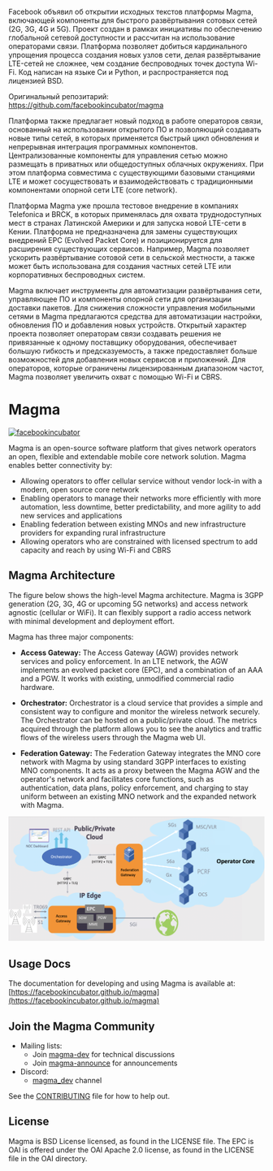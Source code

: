 Facebook объявил об открытии исходных текстов платформы Magma, включающей компоненты для быстрого развёртывания сотовых сетей (2G, 3G, 4G и 5G). Проект создан в рамках инициативы по обеспечению глобальной сетевой доступности и рассчитан на использование операторами связи. Платформа позволяет добиться кардинального упрощения процесса создания новых узлов сети, делая развёртывание LTE-сетей не сложнее, чем создание беспроводных точек доступа Wi-Fi. Код написан на языке Си и Python, и распространяется под лицензией BSD.

Оригинальный репозитарий: https://github.com/facebookincubator/magma  

Платформа также предлагает новый подход в работе операторов связи, основанный на использовании открытого ПО и позволяющий создавать новые типы сетей, в которых применяется быстрый цикл обновления и непрерывная интеграция программных компонентов. Централизованные компоненты для управления сетью можно размещать в приватных или общедоступных облачных окружениях. При этом платформа совместима с существующими базовыми станциями LTE и может сосуществовать и взаимодействовать с традиционными компонентами опорной сети LTE (core network).  

Платформа Magma уже прошла тестовое внедрение в компаниях Telefonica и BRCK, в которых применялась для охвата труднодоступных мест в странах Латинской Америки и для запуска новой LTE-сети в Кении. Платформа не предназначена для замены существующих внедрений EPC (Evolved Packet Core) и позиционируется для расширения существующих сервисов. Например, Magma позволяет ускорить развёртывание сотовой сети в сельской местности, а также может быть использована для создания частных сетей LTE или корпоративных беспроводных систем.  

Magma включает инструменты для автоматизации развёртывания сети, управляющее ПО и компоненты опорной сети для организации доставки пакетов. Для снижения сложности управления мобильными сетями в Magma предлагаются средства для автоматизации настройки, обновления ПО и добавления новых устройств. Открытый характер проекта позволяет операторам связи создавать решения не привязанные к одному поставщику оборудования, обеспечивает большую гибкость и предсказуемость, а также предоставляет больше возможностей для добавления новых сервисов и приложений. Для операторов, которые ограничены лицензированным диапазоном частот, Magma позволяет увеличить охват с помощью Wi-Fi и CBRS.

# Magma

[![facebookincubator](https://circleci.com/gh/facebookincubator/magma.svg?style=shield)](https://circleci.com/gh/facebookincubator/magma)

Magma is an open-source software platform that gives network operators an open, flexible and extendable mobile core network solution. Magma enables better connectivity by:

* Allowing operators to offer cellular service without vendor lock-in with a modern, open source core network
* Enabling operators to manage their networks more efficiently with more automation, less downtime, better predictability, and more agility to add new services and applications
* Enabling federation between existing MNOs and new infrastructure providers for expanding rural infrastructure
* Allowing operators who are constrained with licensed spectrum to add capacity and reach by using Wi-Fi and CBRS


## Magma Architecture

The figure below shows the high-level Magma architecture. Magma is 3GPP generation (2G, 3G, 4G or upcoming 5G networks) and access network agnostic (cellular or WiFi). It can flexibly support a radio access network with minimal development and deployment effort.

Magma has three major components:

* **Access Gateway:** The Access Gateway (AGW) provides network services and policy enforcement. In an LTE network, the AGW implements an evolved packet core (EPC), and a combination of an AAA and a PGW. It works with existing, unmodified commercial radio hardware.

* **Orchestrator:** Orchestrator is a cloud service that provides a simple and consistent way to configure and monitor the wireless network securely. The Orchestrator can be hosted on a public/private cloud. The metrics acquired through the platform allows you to see the analytics and traffic flows of the wireless users through the Magma web UI.

* **Federation Gateway:** The Federation Gateway integrates the MNO core network with Magma by using standard 3GPP interfaces to existing MNO components.  It acts as a proxy between the Magma AGW and the operator's network and facilitates core functions, such as authentication, data plans, policy enforcement, and charging to stay uniform between an existing MNO network and the expanded network with Magma.

![Magma architecture diagram](docs/readmes/assets/magma_overview.png?raw=true "Magma Architecture")

## Usage Docs
The documentation for developing and using Magma is available at: [https://facebookincubator.github.io/magma](https://facebookincubator.github.io/magma)

## Join the Magma Community

- Mailing lists:
  - Join [magma-dev](https://groups.google.com/forum/#!forum/magma-dev) for technical discussions
  - Join [magma-announce](https://groups.google.com/forum/#!forum/magma-announce) for announcements
- Discord:
  - [magma\_dev](https://discord.gg/WDBpebF) channel

See the [CONTRIBUTING](CONTRIBUTING.md) file for how to help out.

## License

Magma is BSD License licensed, as found in the LICENSE file.
The EPC is OAI is offered under the OAI Apache 2.0 license, as found in the LICENSE file in the OAI directory.
